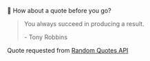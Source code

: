📣 How about a quote before you go?

> You always succeed in producing a result.
>
> <p>- Tony Robbins</p>

Quote requested from [Random Quotes API](https://github.com/lukePeavey/quotable)
